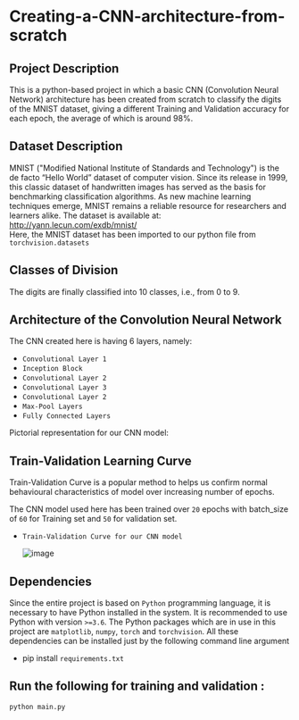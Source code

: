 # Creating-a-CNN-architecture-from-scratch

## Project Description
This is a python-based project in which a basic CNN (Convolution Neural Network) architecture has been created from scratch to classify the digits of the MNIST dataset, giving a different Training and Validation accuracy for each epoch, the average of which is around 98%.

## Dataset Description
MNIST ("Modified National Institute of Standards and Technology") is the de facto “Hello World” dataset of computer vision. Since its release in 1999, this classic dataset of handwritten images has served as the basis for benchmarking classification algorithms. As new machine learning techniques emerge, MNIST remains a reliable resource for researchers and learners alike. The dataset is available at: http://yann.lecun.com/exdb/mnist/    
Here, the MNIST dataset has been imported to our python file from `torchvision.datasets`

## Classes of Division
The digits are finally classified into 10 classes, i.e., from 0 to 9.  

## Architecture of the Convolution Neural Network
The CNN created here is having 6 layers, namely:    
- `Convolutional Layer 1`  
- `Inception Block`  
- `Convolutional Layer 2`
- `Convolutional Layer 3`    
- `Convolutional Layer 2`
- `Max-Pool Layers`
- `Fully Connected Layers`

Pictorial representation for our CNN model:



## Train-Validation Learning Curve
Train-Validation Curve is a popular method to helps us confirm normal behavioural characteristics of model over increasing number of epochs. 
 
The CNN model used here has been trained over `20` epochs with batch_size of `60` for Training set and `50` for validation set.
-     Train-Validation Curve for our CNN model
     ![image](https://user-images.githubusercontent.com/84792746/153714235-9f53f2f6-4f74-49a2-87ac-f4960e6af32a.png)

## Dependencies
Since the entire project is based on `Python` programming language, it is necessary to have Python installed in the system. It is recommended to use Python with version `>=3.6`.
The Python packages which are in use in this project are  `matplotlib`, `numpy`, `torch` and `torchvision`. All these dependencies can be installed just by the following command line argument
- pip install `requirements.txt`
        
## Run the following for training and validation :
  
   `python main.py`
